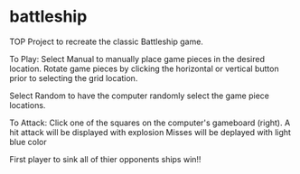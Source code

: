 # battleship
TOP Project to recreate the classic Battleship game.

To Play: 
Select Manual to manually place game pieces in the desired location.
Rotate game pieces by clicking the horizontal or vertical button prior to selecting the grid location.

Select Random to have the computer randomly select the game piece locations. 

To Attack:
Click one of the squares on the computer's gameboard (right). 
A hit attack will be displayed with explosion 
Misses will be deplayed with light blue color

First player to sink all of thier opponents ships win!!

